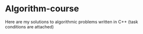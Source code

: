 # Algorithm-course
Here are my solutions to algorithmic problems written in C++ (task conditions are attached)
